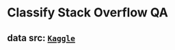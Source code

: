 # Classify Stack Overflow QA
## data src: [`Kaggle`](https://www.kaggle.com/imoore/60k-stack-overflow-questions-with-quality-rate)
